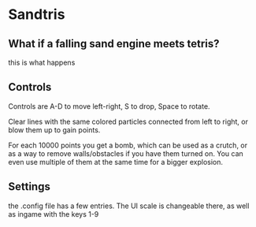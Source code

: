# Sandtris

## What if a falling sand engine meets tetris?
this is what happens
## Controls
Controls are A-D to move left-right, S to drop, Space to rotate. 

Clear lines with the same colored particles connected from left to right, or blow them up to gain points.

For each 10000 points you get a bomb, which can be used as a crutch, or as a way to remove walls/obstacles if you have them turned on. You can even use multiple of them at the same time for a bigger explosion.
## Settings
the .config file has a few entries. The UI scale is changeable there, as well as ingame with the keys 1-9
